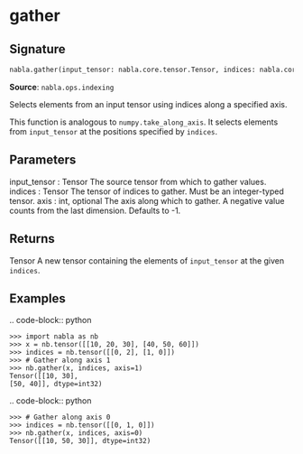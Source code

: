 # gather

## Signature

```python
nabla.gather(input_tensor: nabla.core.tensor.Tensor, indices: nabla.core.tensor.Tensor, axis: int = -1) -> nabla.core.tensor.Tensor
```

**Source**: `nabla.ops.indexing`

Selects elements from an input tensor using indices along a specified axis.

This function is analogous to `numpy.take_along_axis`. It selects elements
from `input_tensor` at the positions specified by `indices`.

Parameters
----------
input_tensor : Tensor
    The source tensor from which to gather values.
indices : Tensor
    The tensor of indices to gather. Must be an integer-typed tensor.
axis : int, optional
    The axis along which to gather. A negative value counts from the last
    dimension. Defaults to -1.

Returns
-------
Tensor
    A new tensor containing the elements of `input_tensor` at the given
    `indices`.

Examples
--------

.. code-block:: python

    >>> import nabla as nb
    >>> x = nb.tensor([[10, 20, 30], [40, 50, 60]])
    >>> indices = nb.tensor([[0, 2], [1, 0]])
    >>> # Gather along axis 1
    >>> nb.gather(x, indices, axis=1)
    Tensor([[10, 30],
    [50, 40]], dtype=int32)


.. code-block:: python

    >>> # Gather along axis 0
    >>> indices = nb.tensor([[0, 1, 0]])
    >>> nb.gather(x, indices, axis=0)
    Tensor([[10, 50, 30]], dtype=int32)

